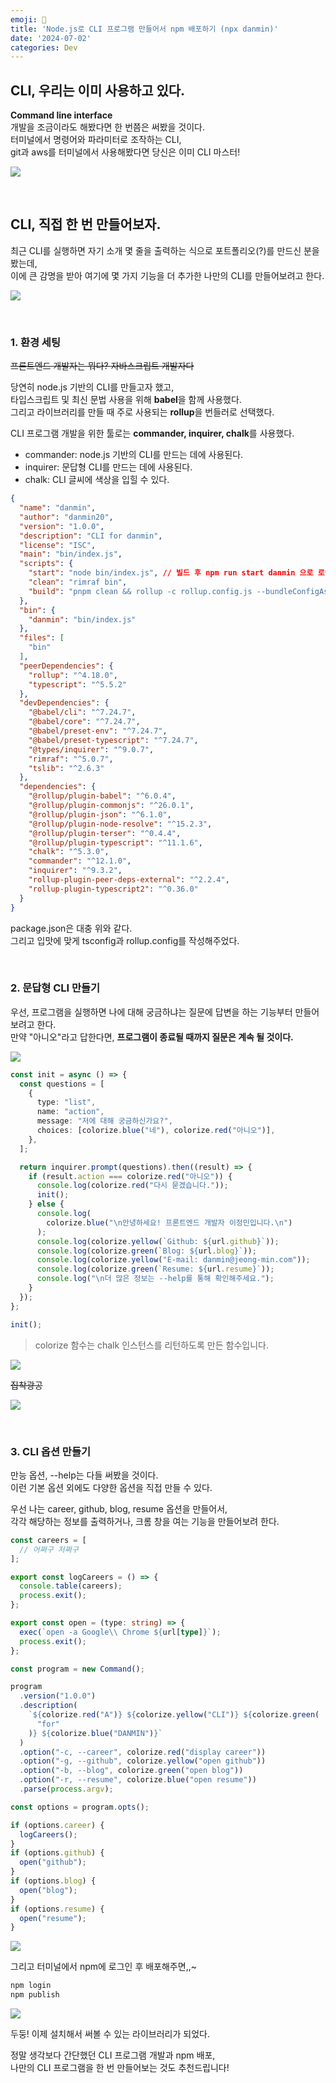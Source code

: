 ```yaml
---
emoji: 🐧
title: 'Node.js로 CLI 프로그램 만들어서 npm 배포하기 (npx danmin)'
date: '2024-07-02'
categories: Dev
---
```


## CLI, 우리는 이미 사용하고 있다.

**Command line interface**  
개발을 조금이라도 해봤다면 한 번쯤은 써봤을 것이다.  
터미널에서 명령어와 파라미터로 조작하는 CLI,  
git과 aws를 터미널에서 사용해봤다면 당신은 이미 CLI 마스터!

![](3.jpg)

&nbsp;

## CLI, 직접 한 번 만들어보자.

최근 CLI를 실행하면 자기 소개 몇 줄을 출력하는 식으로 포트폴리오(?)를 만드신 분을 봤는데,  
이에 큰 감명을 받아 여기에 몇 가지 기능을 더 추가한 나만의 CLI를 만들어보려고 한다.

![](4.jpg)

&nbsp;

### 1. 환경 세팅

~~프론트엔드 개발자는 뭐다? 자바스크립트 개발자다~~

당연히 node.js 기반의 CLI를 만들고자 했고,  
타입스크립트 및 최신 문법 사용을 위해 **babel**을 함께 사용했다.  
그리고 라이브러리를 만들 때 주로 사용되는 **rollup**을 번들러로 선택했다.

CLI 프로그램 개발을 위한 툴로는 **commander, inquirer, chalk**를 사용했다.  
- commander: node.js 기반의 CLI를 만드는 데에 사용된다.
- inquirer: 문답형 CLI를 만드는 데에 사용된다.
- chalk: CLI 글씨에 색상을 입힐 수 있다.

```json
{
  "name": "danmin",
  "author": "danmin20",
  "version": "1.0.0",
  "description": "CLI for danmin",
  "license": "ISC",
  "main": "bin/index.js",
  "scripts": {
    "start": "node bin/index.js", // 빌드 후 npm run start danmin 으로 로컬에서 실행 가능
    "clean": "rimraf bin",
    "build": "pnpm clean && rollup -c rollup.config.js --bundleConfigAsCjs"
  },
  "bin": {
    "danmin": "bin/index.js"
  },
  "files": [
    "bin"
  ],
  "peerDependencies": {
    "rollup": "^4.18.0",
    "typescript": "^5.5.2"
  },
  "devDependencies": {
    "@babel/cli": "^7.24.7",
    "@babel/core": "^7.24.7",
    "@babel/preset-env": "^7.24.7",
    "@babel/preset-typescript": "^7.24.7",
    "@types/inquirer": "^9.0.7",
    "rimraf": "^5.0.7",
    "tslib": "^2.6.3"
  },
  "dependencies": {
    "@rollup/plugin-babel": "^6.0.4",
    "@rollup/plugin-commonjs": "^26.0.1",
    "@rollup/plugin-json": "^6.1.0",
    "@rollup/plugin-node-resolve": "^15.2.3",
    "@rollup/plugin-terser": "^0.4.4",
    "@rollup/plugin-typescript": "^11.1.6",
    "chalk": "^5.3.0",
    "commander": "^12.1.0",
    "inquirer": "^9.3.2",
    "rollup-plugin-peer-deps-external": "^2.2.4",
    "rollup-plugin-typescript2": "^0.36.0"
  }
}
```

package.json은 대충 위와 같다.  
그리고 입맛에 맞게 tsconfig과 rollup.config를 작성해주었다.

&nbsp;

### 2. 문답형 CLI 만들기

우선, 프로그램을 실행하면 나에 대해 궁금하냐는 질문에 답변을 하는 기능부터 만들어보려고 한다.  
만약 "아니오"라고 답한다면, **프로그램이 종료될 때까지 질문은 계속 될 것이다.**

![](5.webp)

```ts
const init = async () => {
  const questions = [
    {
      type: "list",
      name: "action",
      message: "저에 대해 궁금하신가요?",
      choices: [colorize.blue("네"), colorize.red("아니오")],
    },
  ];

  return inquirer.prompt(questions).then((result) => {
    if (result.action === colorize.red("아니오")) {
      console.log(colorize.red("다시 묻겠습니다."));
      init();
    } else {
      console.log(
        colorize.blue("\n안녕하세요! 프론트엔드 개발자 이정민입니다.\n")
      );
      console.log(colorize.yellow(`Github: ${url.github}`));
      console.log(colorize.green(`Blog: ${url.blog}`));
      console.log(colorize.yellow("E-mail: danmin@jeong-min.com"));
      console.log(colorize.green(`Resume: ${url.resume}`));
      console.log("\n더 많은 정보는 --help를 통해 확인해주세요.");
    }
  });
};

init();
```

> colorize 함수는 chalk 인스턴스를 리턴하도록 만든 함수입니다.

![](0.png)

~~집착광공~~

![](6.jpg)

&nbsp;

### 3. CLI 옵션 만들기

만능 옵션, --help는 다들 써봤을 것이다.  
이런 기본 옵션 외에도 다양한 옵션을 직접 만들 수 있다.

우선 나는 career, github, blog, resume 옵션을 만들어서,  
각각 해당하는 정보를 출력하거나, 크롬 창을 여는 기능을 만들어보려 한다.

```ts
const careers = [
  // 어쩌구 저쩌구
];

export const logCareers = () => {
  console.table(careers);
  process.exit();
};

export const open = (type: string) => {
  exec(`open -a Google\\ Chrome ${url[type]}`);
  process.exit();
};
```

```ts
const program = new Command();

program
  .version("1.0.0")
  .description(
    `${colorize.red("A")} ${colorize.yellow("CLI")} ${colorize.green(
      "for"
    )} ${colorize.blue("DANMIN")}`
  )
  .option("-c, --career", colorize.red("display career"))
  .option("-g, --github", colorize.yellow("open github"))
  .option("-b, --blog", colorize.green("open blog"))
  .option("-r, --resume", colorize.blue("open resume"))
  .parse(process.argv);

const options = program.opts();

if (options.career) {
  logCareers();
}
if (options.github) {
  open("github");
}
if (options.blog) {
  open("blog");
}
if (options.resume) {
  open("resume");
}
```

![](1.png)

그리고 터미널에서 npm에 로그인 후 배포해주면,,~

```bash
npm login
npm publish
```

![](2.png)

두둥! 이제 설치해서 써볼 수 있는 라이브러리가 되었다.

정말 생각보다 간단했던 CLI 프로그램 개발과 npm 배포,  
나만의 CLI 프로그램을 한 번 만들어보는 것도 추천드립니다!

```toc
```